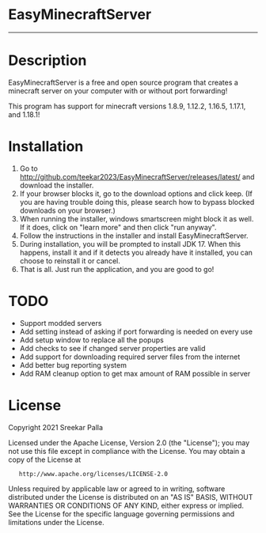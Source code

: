 # EasyMinecraftServer
***

# Description
EasyMinecraftServer is a free and open source program that creates a minecraft server on your computer with or without port forwarding!

This program has support for minecraft versions 1.8.9, 1.12.2, 1.16.5, 1.17.1, and 1.18.1!

# Installation
1. Go to http://github.com/teekar2023/EasyMinecraftServer/releases/latest/ and download the installer.
2. If your browser blocks it, go to the download options and click keep. (If you are having trouble doing this, please search how to bypass blocked downloads on your browser.)
3. When running the installer, windows smartscreen might block it as well. If it does, click on "learn more" and then click "run anyway".
4. Follow the instructions in the installer and install EasyMinecraftServer.
5. During installation, you will be prompted to install JDK 17. When this happens, install it and if it detects you already have it installed, you can choose to reinstall it or cancel.
6. That is all. Just run the application, and you are good to go!

# TODO
- Support modded servers
- Add setting instead of asking if port forwarding is needed on every use
- Add setup window to replace all the popups
- Add checks to see if changed server properties are valid
- Add support for downloading required server files from the internet
- Add better bug reporting system
- Add RAM cleanup option to get max amount of RAM possible in server

# License
Copyright 2021 Sreekar Palla

   Licensed under the Apache License, Version 2.0 (the "License");
   you may not use this file except in compliance with the License.
   You may obtain a copy of the License at

       http://www.apache.org/licenses/LICENSE-2.0

   Unless required by applicable law or agreed to in writing, software
   distributed under the License is distributed on an "AS IS" BASIS,
   WITHOUT WARRANTIES OR CONDITIONS OF ANY KIND, either express or implied.
   See the License for the specific language governing permissions and
   limitations under the License.